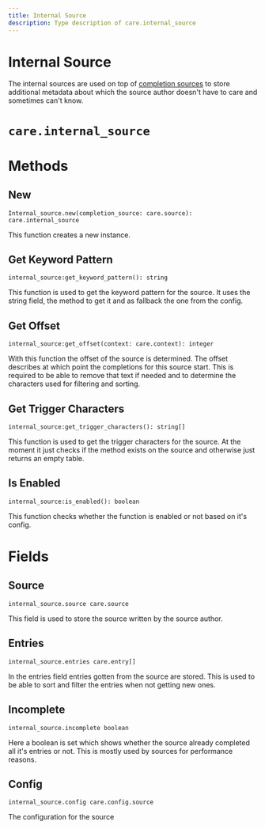 ```yaml
---
title: Internal Source
description: Type description of care.internal_source
---
```

# Internal Source

The internal sources are used on top of [completion sources](#source) to store additional
metadata about which the source author doesn't have to care and sometimes can't know.
# `care.internal_source`

# Methods

## New
`Internal_source.new(completion_source: care.source): care.internal_source`

This function creates a new instance.

## Get Keyword Pattern
`internal_source:get_keyword_pattern(): string`

This function is used to get the keyword pattern for the source. It uses the string field, the
method to get it and as fallback the one from the config.

## Get Offset
`internal_source:get_offset(context: care.context): integer`

With this function the offset of the source is determined. The offset describes at which point
the completions for this source start. This is required to be able to remove that text if needed
and to determine the characters used for filtering and sorting.

## Get Trigger Characters
`internal_source:get_trigger_characters(): string[]`

This function is used to get the trigger characters for the source. At the moment it just checks
if the method exists on the source and otherwise just returns an empty table.

## Is Enabled
`internal_source:is_enabled(): boolean`

This function checks whether the function is enabled or not based on it's config.
# Fields

## Source
`internal_source.source care.source`

This field is used to store the source written by the source author.

## Entries
`internal_source.entries care.entry[]`

In the entries field entries gotten from the source are stored. This is used to be able to sort
and filter the entries when not getting new ones.

## Incomplete
`internal_source.incomplete boolean`

Here a boolean is set which shows whether the source already completed all it's entries or not.
This is mostly used by sources for performance reasons.

## Config
`internal_source.config care.config.source`

The configuration for the source